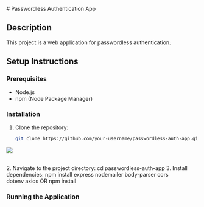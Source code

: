 <p>
  # Passwordless Authentication App

## Description
This project is a web application for passwordless authentication.

## Setup Instructions
### Prerequisites
- Node.js
- npm (Node Package Manager)

### Installation
1. Clone the repository:
   ```sh
   git clone https://github.com/your-username/passwordless-auth-app.git
</p>
<img src="https://user-images.githubusercontent.com/73097560/115834477-dbab4500-a447-11eb-908a-139a6edaec5c.gif"><br><br>

<p>
  2. Navigate to the project directory:
        cd passwordless-auth-app
  3. Install dependencies:
        npm install express nodemailer body-parser cors dotenv axios
                                OR
        npm install

### Running the Application
</p>
